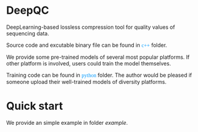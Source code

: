 # DeepQC
DeepLearning-based lossless compression tool for quality values of sequencing data.

Source code and excutable binary file can be found in <font color=#0099ff  face="黑体">c++</font> folder.

We provide some pre-trained models of several most popular platforms. If other platform is involved, users could train the model themselves. 

Training code can be found in <font color=#0099ff  face="黑体">python</font> folder. The author would be pleased if someone upload their well-trained models of diversity platforms.

# Quick start

We provide an simple example in folder _example_. 
